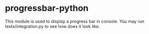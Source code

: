 # progressbar-python

This module is used to display a progress bar in console. You may run tests/integration.py to see how does it look like.
